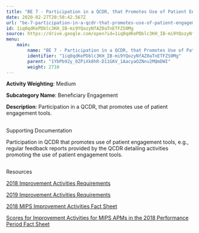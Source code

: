 ```yaml
---
title: "BE 7 - Participation in a QCDR, that Promotes Use of Patient Engagement Tools"
date: 2020-02-27T20:50:42.567Z
url: "be-7-participation-in-a-qcdr-that-promotes-use-of-patient-engagement-tools.md"
id: 1iq0qdKePDblc3KH_IB-mi9YQozyNfAZ0aTnETFZS0Mg
source: https://drive.google.com/open?id=1iq0qdKePDblc3KH_IB-mi9YQozyNfAZ0aTnETFZS0Mg
menu:
    main:
        name: "BE 7 - Participation in a QCDR, that Promotes Use of Patient Engagement Tools"
        identifier: "1iq0qdKePDblc3KH_IB-mi9YQozyNfAZ0aTnETFZS0Mg"
        parent: "1YbPb92y_0ZPiXk8hR-D11GKV_1AacyaOZNnv2MQmDWI"
        weight: 2710
---
```









**Activity Weighting**: Medium

**Subcategory Name**: Beneficiary Engagement

**Description**: Participation in a QCDR, that promotes use of patient engagement tools.







## 

Supporting Documentation

Participation in QCDR that promotes use of patient engagement tools, e.g., regular feedback reports provided by the QCDR detailing activities promoting the use of patient engagement tools.







## 

Resources

[2018 Improvement Activities Requirements](https://qpp.cms.gov/mips/improvement-activities?py=2018)

[2019 Improvement Activities Requirements](https://qpp.cms.gov/mips/improvement-activities?py=2019)

[2018 MIPS Improvement Activities Fact Sheet](https://qpp.cms.gov/resource/2018%20MIPS%20Improvement%20Activities%20Fact%20Sheet)

[Scores for Improvement Activities for MIPS APMs in the 2018 Performance Period Fact Sheet](https://qpp.cms.gov/resource/2018%20MIPS%20APMs%20improvement%20Activities%20scores%20fact%20sheet)

